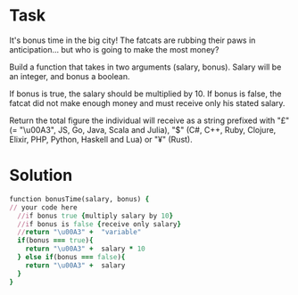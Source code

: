 # Task

It's bonus time in the big city! The fatcats are rubbing their paws in anticipation... but who is going to make the most money?

Build a function that takes in two arguments (salary, bonus). Salary will be an integer, and bonus a boolean.

If bonus is true, the salary should be multiplied by 10. If bonus is false, the fatcat did not make enough money and must receive only his stated salary.

Return the total figure the individual will receive as a string prefixed with "£" (= "\u00A3", JS, Go, Java, Scala and Julia), "$" (C#, C++, Ruby, Clojure, Elixir, PHP, Python, Haskell and Lua) or "¥" (Rust).

# Solution

```ruby
function bonusTime(salary, bonus) {
// your code here
  //if bonus true {multiply salary by 10}
  //if bonus is false {receive only salary}
  //return "\u00A3" +  "variable"
  if(bonus === true){
    return "\u00A3" +  salary * 10
  } else if(bonus === false){
    return "\u00A3" +  salary
  }
}
```